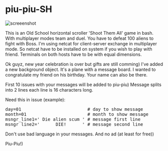 # piu-piu-SH
![screeenshot](https://user-images.githubusercontent.com/18072680/34843658-2207ce84-f720-11e7-858e-83eaec80fea1.gif)

This is an Old School horizontal scroller 'Shoot Them All' game in bash.
With multiplayer modes team and duel. You have to defeat 100 aliens to fight with Boss.
I'm using netcat for client-server exchange in multiplayer mode.
So netcat have to be installed on system if you wish to play with friend.
Terminals on both hosts have to be with equal dimensions.

Ok guyz, new year celebration is over but gifts are still comming)
I've added a new background object. It's a plane with a message board.
I wanted to congratulate my friend on his birthday. Your name can also be there.

First 10 issues with your messages will be added to piu-piu)
Message splits into 2 lines each line is 16 characters long.

Need this in issue (example):

<pre>
day=01                         # day to show message
month=01                       # month to show message
msngr_line1=' Die alien scum ' # message first line
msngr_line2='      DIE!      ' # message second line
</pre>

Don't use bad language in your messages.
And no ad (at least for free))

Piu-Piu!)
